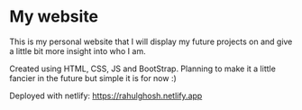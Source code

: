 # My website
This is my personal website that I will display my future projects on and give a little bit more insight into who I am. 

Created using HTML, CSS, JS and BootStrap. Planning to make it a little fancier in the future but simple it is for now :)

Deployed with netlify: https://rahulghosh.netlify.app
